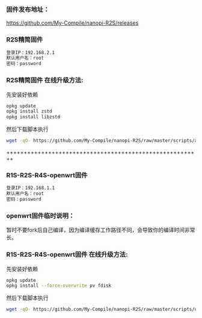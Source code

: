 ### 固件发布地址：
https://github.com/My-Compile/nanopi-R2S/releases

### R2S精简固件
```bash
登录IP：192.168.2.1
默认用户名：root
密码：password
```

### R2S精简固件 在线升级方法:  
先安装好依赖
```bash
opkg update
opkg install zstd
opkg install libzstd
```
然后下载脚本执行
```bash
wget -qO- https://github.com/My-Compile/nanopi-R2S/raw/master/scripts/autoupdate.sh | sh
```

++++++++++++++++++++++++++++++++++++++++++++++++++++++++

### R1S-R2S-R4S-openwrt固件
```bash
登录IP：192.168.1.1
默认用户名：root
密码：password
```

### openwrt固件临时说明：
暂时不要fork后自己编译，因为编译缓存工作路径不同，会导致你的编译时间非常长。

### R1S-R2S-R4S-openwrt固件 在线升级方法:  
先安装好依赖
```bash
opkg update
opkg install --force-overwrite pv fdisk
```
然后下载脚本执行
```bash
wget -qO- https://github.com/My-Compile/nanopi-R2S/raw/master/scripts/update.sh | sh
```
